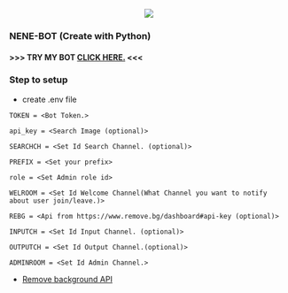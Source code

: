<p align="center">
    <a href="https://discord.com/invite/cF4W869vgJ" alt="Discord" title="My-server">
        <img src="https://img.shields.io/discord/864742131209076776?color=7289DA&logo=discord&logoColor=white&style=for-the-badge"/>
    </a>
</p>

### NENE-BOT (Create with Python)
#### >>> TRY MY BOT [CLICK HERE.](https://discord.com/invite/cF4W869vgJ) <<<
### Step to setup
- create .env file
```.env
TOKEN = <Bot Token.>

api_key = <Search Image (optional)> 

SEARCHCH = <Set Id Search Channel. (optional)>

PREFIX = <Set your prefix>

role = <Set Admin role id>

WELROOM = <Set Id Welcome Channel(What Channel you want to notify about user join/leave.)>

REBG = <Api from https://www.remove.bg/dashboard#api-key (optional)>

INPUTCH = <Set Id Input Channel. (optional)> 

OUTPUTCH = <Set Id Output Channel.(optional)>

ADMINROOM = <Set Id Admin Channel.>

```
- [Remove background API](https://www.remove.bg/dashboard#api-key)

